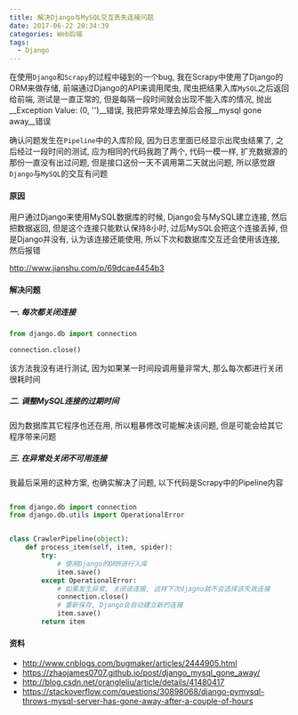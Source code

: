 ```yaml
---
title: 解决Django与MySQL交互丢失连接问题
date: 2017-06-22 20:34:39
categories: Web后端
tags:
  - Django
---
```


在使用`Django`和`Scrapy`的过程中碰到的一个bug,  我在Scrapy中使用了Django的ORM来做存储, 前端通过Django的API来调用爬虫, 爬虫把结果入库`MySQL`之后返回给前端, 测试是一直正常的, 但是每隔一段时间就会出现不能入库的情况, 抛出__Exception Value: (0, '')__错误, 我把异常处理去掉后会报__mysql gone away__错误

确认问题发生在`Pipeline`中的入库阶段, 因为日志里面已经显示出爬虫结果了, 之后经过一段时间的测试, 应为相同的代码我跑了两个, 代码一模一样, 扩充数据源的那份一直没有出过问题, 但是接口这份一天不调用第二天就出问题, 所以感觉跟`Django`与`MySQL`的交互有问题

#### 原因

用户通过Django来使用MySQL数据库的时候, Django会与MySQL建立连接, 然后把数据返回, 但是这个连接只能默认保持8小时, 过后MySQL会把这个连接丢掉, 但是Django并没有, 认为该连接还能使用, 所以下次和数据库交互还会使用该连接, 然后报错

http://www.jianshu.com/p/69dcae4454b3

#### 解决问题

##### 一. 每次都关闭连接

```python
from django.db import connection

connection.close()
```

该方法我没有进行测试, 因为如果某一时间段调用量非常大, 那么每次都进行关闭很耗时间

##### 二. 调整MySQL连接的过期时间

因为数据库其它程序也还在用, 所以粗暴修改可能解决该问题, 但是可能会给其它程序带来问题

##### 三. 在异常处关闭不可用连接

我最后采用的这种方案, 也确实解决了问题, 以下代码是Scrapy中的Pipeline内容

```python

from django.db import connection
from django.db.utils import OperationalError


class CrawlerPipeline(object):
    def process_item(self, item, spider):
        try:
            # 使用Django的ORM进行入库
            item.save()
        except OperationalError:
            # 如果发生异常, 关闭该连接, 这样下次djagno就不会选择该失效连接
            connection.close()
			# 重新保存, Django会自动建立新的连接
            item.save()
        return item
```





#### 资料

- http://www.cnblogs.com/bugmaker/articles/2444905.html
- https://zhaojames0707.github.io/post/django_mysql_gone_away/
- http://blog.csdn.net/orangleliu/article/details/41480417
- https://stackoverflow.com/questions/30898068/django-pymysql-throws-mysql-server-has-gone-away-after-a-couple-of-hours





<!--more-->



















